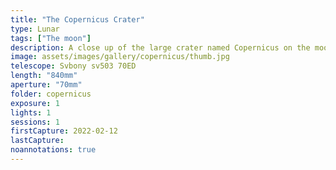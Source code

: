 ```yaml
---
title: "The Copernicus Crater"
type: Lunar
tags: ["The moon"]
description: A close up of the large crater named Copernicus on the moon.
image: assets/images/gallery/copernicus/thumb.jpg
telescope: Svbony sv503 70ED
length: "840mm"
aperture: "70mm"
folder: copernicus
exposure: 1
lights: 1
sessions: 1
firstCapture: 2022-02-12 
lastCapture:
noannotations: true
---
```

